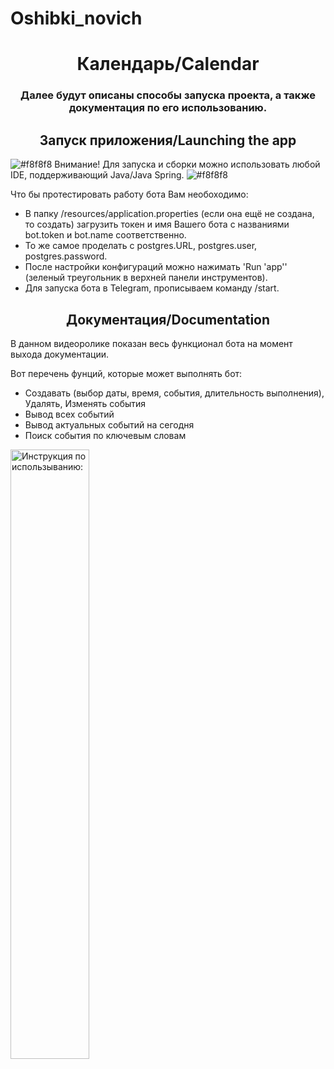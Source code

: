 # Oshibki_novich
<h1 align="center">Календарь/Calendar</a> </h1>
<h3 align="center">Далее будут описаны способы запуска проекта, а также документация по его использованию.</h3>
<h2 align="center">Запуск приложения/Launching the app</a></h2>


![#f8f8f8](https://via.placeholder.com/10/f03c15?text=+)
Внимание! Для запуска и сборки можно использовать любой IDE, поддерживающий Java/Java Spring.
![#f8f8f8](https://via.placeholder.com/15/f03c15?text=+)


<p>Что бы протестировать работу бота Вам необоходимо:</p>
<ul>
<li> В папку /resources/application.properties (если она ещё не создана, то создать) загрузить токен и имя Вашего бота с названиями bot.token и bot.name соответственно.</li>
<li> То же самое проделать с postgres.URL, postgres.user, postgres.password.</li>
<li> После настройки конфигураций можно нажимать 'Run 'app'' (зеленый треугольник в верхней панели инструментов).</li>
<li> Для запуска бота в Telegram, прописываем команду /start.</li>
</ul>

<h2 align="center">Документация/Documentation</h2>
<p>В данном видеоролике показан весь функционал бота на момент выхода документации.</p>
<p>Вот перечень фунций, которые может выполнять бот:</p>
<ul>
<li> Создавать (выбор даты, время, события, длительность выполнения), Удалять, Изменять события</li>
<li> Вывод всех событий </li>
<li> Вывод актуальных событий на сегодня </li>
<li> Поиск события по ключевым словам </li>
</ul>
<p><img src="videos/view-bot.mp4" alt="Инструкция по использыванию:" width="50%"></p>
